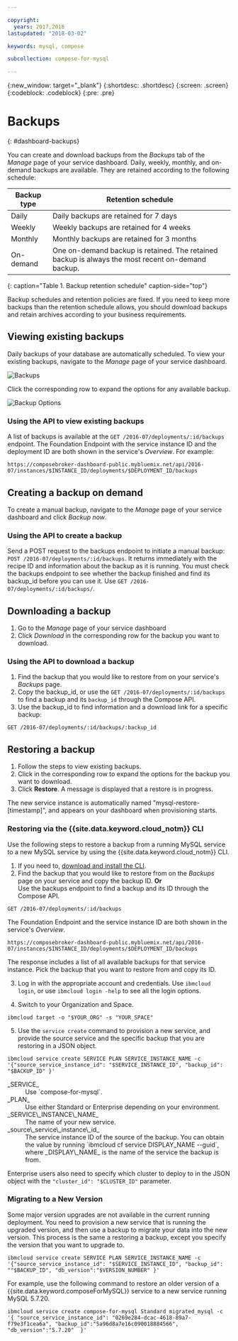 ```yaml
---

copyright:
  years: 2017,2018
lastupdated: "2018-03-02"

keywords: mysql, compose

subcollection: compose-for-mysql

---
```


{:new_window: target="_blank"}
{:shortdesc: .shortdesc}
{:screen: .screen}
{:codeblock: .codeblock}
{:pre: .pre}

# Backups
{: #dashboard-backups}

You can create and download backups from the _Backups_ tab of the _Manage_ page of your service dashboard. Daily, weekly, monthly, and on-demand backups are available. They are retained according to the following schedule:

Backup type|Retention schedule
----------|-----------
Daily|Daily backups are retained for 7 days
Weekly|Weekly backups are retained for 4 weeks
Monthly|Monthly backups are retained for 3 months
On-demand|One on-demand backup is retained. The retained backup is always the most recent on-demand backup.
{: caption="Table 1. Backup retention schedule" caption-side="top"}

Backup schedules and retention policies are fixed. If you need to keep more backups than the retention schedule allows, you should download backups and retain archives according to your business requirements.

## Viewing existing backups

Daily backups of your database are automatically scheduled. To view your existing backups, navigate to the *Manage* page of your service dashboard. 

![Backups](./images/mysql-backups-show.png "A list of available backups")

Click the corresponding row to expand the options for any available backup.

![Backup Options](./images/mysql-backups-options.png "Options for a backup.") 

### Using the API to view existing backups

A list of backups is available at the `GET /2016-07/deployments/:id/backups` endpoint. The Foundation Endpoint with the service instance ID and the deployment ID are both shown in the service's _Overview_. For example: 
``` 
https://composebroker-dashboard-public.mybluemix.net/api/2016-07/instances/$INSTANCE_ID/deployments/$DEPLOYMENT_ID/backups
```  

## Creating a backup on demand

To create a manual backup, navigate to the *Manage* page of your service dashboard and click *Backup now*.

### Using the API to create a backup

Send a POST request to the backups endpoint to initiate a manual backup: `POST /2016-07/deployments/:id/backups`. It returns immediately with the recipe ID and information about the backup as it is running. You must check the backups endpoint to see whether the backup finished and find its backup_id before you can use it. Use `GET /2016-07/deployments/:id/backups/`.

## Downloading a backup

1. Go to the *Manage* page of your service dashboard
2. Click *Download* in the corresponding row for the backup you want to download.

### Using the API to download a backup

1. Find the backup that you would like to restore from on your service's _Backups_ page.
2. Copy the backup_id, or use the `GET /2016-07/deployments/:id/backups` to find a backup and its `backup_id` through the Compose API. 
3. Use the backup_id to find information and a download link for a specific backup: 

  ```
  GET /2016-07/deployments/:id/backups/:backup_id
  ```

## Restoring a backup

1. Follow the steps to view existing backups.
2. Click in the corresponding row to expand the options for the backup you want to download.
3. Click **Restore**. A message is displayed that a restore is in progress.

The new service instance is automatically named "mysql-restore-[timestamp]", and appears on your dashboard when provisioning starts.

### Restoring via the {{site.data.keyword.cloud_notm}} CLI

Use the following steps to restore a backup from a running MySQL service to a new MySQL service by using the {{site.data.keyword.cloud_notm}} CLI.

1. If you need to, [download and install the CLI](/docs/cli/reference/ibmcloud?topic=cloud-cli-getting-started). 
2. Find the backup that you would like to restore from on the _Backups_ page on your service and copy the backup ID.
  **Or**  
  Use the backups endpoint to find a backup and its ID through the Compose API.
  
  ```
  GET /2016-07/deployments/:id/backups
  ```
  
  The Foundation Endpoint and the service instance ID are both shown in the service's _Overview_. 
  
  ``` 
  https://composebroker-dashboard-public.mybluemix.net/api/2016-07/instances/$INSTANCE_ID/deployments/$DEPLOYMENT_ID/backups
  ```  

  The response includes a list of all available backups for that service instance. Pick the backup that you want to restore from and copy its ID.

3. Log in with the appropriate account and credentials. Use `ibmcloud login`, or use `ibmcloud login -help` to see all the login options.

4. Switch to your Organization and Space.

  ```
  ibmcloud target -o "$YOUR_ORG" -s "YOUR_SPACE"
  ```

5. Use the `service create` command to provision a new service, and provide the source service and the specific backup that you are restoring in a JSON object.
  ``` 
  ibmcloud service create SERVICE PLAN SERVICE_INSTANCE_NAME -c '{"source_service_instance_id": "$SERVICE_INSTANCE_ID", "backup_id": "$BACKUP_ID" }'
  ```

  <dl>
  <dt>_SERVICE_</dt>
  <dd>Use `compose-for-mysql`.</dd>
  <dt>_PLAN_</dt>
  <dd>Use either Standard or Enterprise depending on your environment.</dd>
  <dt>_SERVICE\_INSTANCE\_NAME_</dt>
  <dd>The name of your new service.</dd>
  <dt>_source\_service\_instance\_id_</dt>
  <dd>The service instance ID of the source of the backup. You can obtain the value by running `ibmcloud cf service DISPLAY_NAME --guid`, where _DISPLAY\_NAME_ is the name of the service the backup is from. </dd>
  </dl>
  
  Enterprise users also need to specify which cluster to deploy to in the JSON object with the `"cluster_id": "$CLUSTER_ID"` parameter.
  
### Migrating to a New Version

Some major version upgrades are not available in the current running deployment. You need to provision a new service that is running the upgraded version, and then use a backup to migrate your data into the new version. This process is the same a restoring a backup, except you specify the version that you want to upgrade to.

``` 
ibmcloud service create SERVICE PLAN SERVICE_INSTANCE_NAME -c '{"source_service_instance_id": "$SERVICE_INSTANCE_ID", "backup_id": ""$BACKUP_ID", "db_version":"$VERSION_NUMBER" }'
```

For example, use the following command to restore an older version of a {{site.data.keyword.composeForMySQL}} service to a new service running MySQL 5.7.20.

```
ibmcloud service create compose-for-mysql Standard migrated_mysql -c '{ "source_service_instance_id": "0269e284-dcac-4618-89a7-f79e3f1cea6a", "backup_id":"5a96d8a7e16c090018884566", "db_version":"5.7.20"  }'
